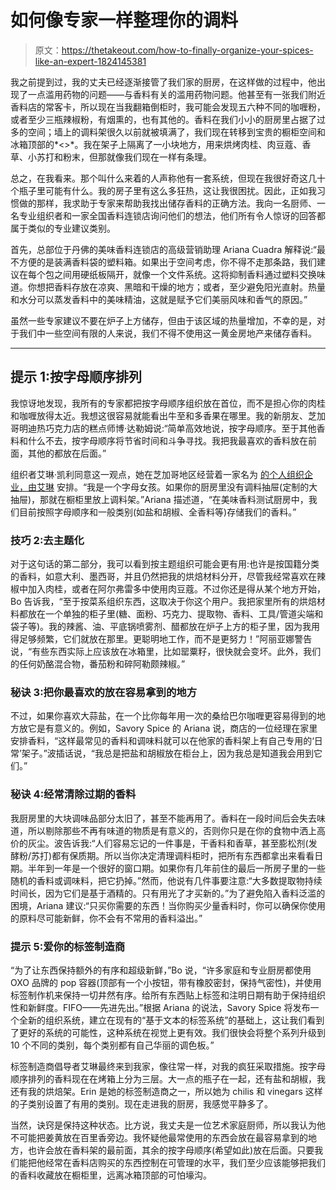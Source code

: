 # 如何像专家一样整理你的调料

> 原文：<https://thetakeout.com/how-to-finally-organize-your-spices-like-an-expert-1824145381>

我之前提到过，我的丈夫已经逐渐接管了我们家的厨房，在这样做的过程中，他出现了一点滥用药物的问题——与香料有关的滥用药物问题。他甚至有一张我们附近香料店的常客卡，所以现在当我翻箱倒柜时，我可能会发现五六种不同的咖喱粉，或者至少三瓶辣椒粉，有烟熏的，也有其他的。香料在我们小小的厨房里占据了过多的空间；墙上的调料架很久以前就被填满了，我们现在转移到宝贵的橱柜空间和冰箱顶部的*<>*。我在架子上隔离了一小块地方，用来烘烤肉桂、肉豆蔻、香草、小苏打和粉末，但那就像我们现在一样有条理。

总之，在我看来。那个叫什么来着的人声称他有一套系统，但现在我很好奇这几十个瓶子里可能有什么。我的房子里有这么多狂热，这让我很困扰。因此，正如我习惯做的那样，我求助于专家来帮助我找出储存香料的正确方法。我向一名厨师、一名专业组织者和一家全国香料连锁店询问他们的想法，他们所有令人惊讶的回答都属于类似的专业建议类别。

首先，总部位于丹佛的美味香料连锁店的高级营销助理 Ariana Cuadra 解释说:“最不方便的是装满香料袋的塑料箱。如果出于空间考虑，你不得不走那条路，我们建议在每个包之间用硬纸板隔开，就像一个文件系统。这将抑制香料通过塑料交换味道。你想把香料存放在凉爽、黑暗和干燥的地方；或者，至少避免阳光直射。热量和水分可以蒸发香料中的美味精油，这就是赋予它们美丽风味和香气的原因。”

虽然一些专家建议不要在炉子上方储存，但由于该区域的热量增加，不幸的是，对于我们中一些空间有限的人来说，我们不得不使用这一黄金房地产来储存香料。

* * *

## 提示 1:按字母顺序排列

我惊讶地发现，我所有的专家都把按字母顺序组织放在首位，而不是担心你的肉桂和咖喱放得太近。我想这很容易就能看出牛至和多香果在哪里。我的新朋友、芝加哥明迪热巧克力店的糕点师博·达勒姆说:“简单高效地说，按字母顺序。至于其他香料和什么不去，按字母顺序将节省时间和斗争寻找。我把我最喜欢的香料放在前面，其他的都放在后面。”

组织者艾琳·凯利同意这一观点，她在芝加哥地区经营着一家名为 [的个人组织企业，由艾琳](https://www.arrangedbyerin.com/) 安排。“我是一个字母女孩。如果你的厨房里没有调料抽屉(定制的大抽屉)，那就在橱柜里放上调料架。”Ariana 描述道，“在美味香料测试厨房中，我们目前按照字母顺序和一般类别(如盐和胡椒、全香料等)存储我们的香料。”

### 技巧 2:去主题化

对于这句话的第二部分，我可以看到按主题组织可能会更有用:也许是按国籍分类的香料，如意大利、墨西哥，并且仍然把我的烘焙材料分开，尽管我经常喜欢在辣椒中加入肉桂，或者在阿尔弗雷多中使用肉豆蔻。不过你还是得从某个地方开始，Bo 告诉我，“至于按菜系组织东西，这取决于你这个用户。我把家里所有的烘焙材料都放在一个单独的柜子里(糖、面粉、巧克力、提取物、香料、工具/管道尖端和袋子等)。我的辣酱、油、平底锅喷雾剂、醋都放在炉子上方的柜子里，因为我用得足够频繁，它们就放在那里。更聪明地工作，而不是更努力！”阿丽亚娜警告说，“有些东西实际上应该放在冰箱里，比如罂粟籽，很快就会变坏。此外，我们的任何奶酪混合物，番茄粉和碎阿勒颇辣椒。”

### 秘诀 3:把你最喜欢的放在容易拿到的地方

不过，如果你喜欢大蒜盐，在一个比你每年用一次的桑给巴尔咖喱更容易得到的地方放它是有意义的。例如，Savory Spice 的 Ariana 说，商店的一位经理在家里安排香料，“这样最常见的香料和调味料就可以在他家的香料架上有自己专用的‘日常’架子。”波插话说，“我总是把盐和胡椒放在柜台上，因为我总是知道我会用到它们。”

### 秘诀 4:经常清除过期的香料

我厨房里的大块调味品部分太旧了，甚至不能再用了。香料在一段时间后会失去味道，所以剔除那些不再有味道的物质是有意义的，否则你只是在你的食物中洒上高价的灰尘。波告诉我:“人们容易忘记的一件事是，干香料和香草，甚至膨松剂(发酵粉/苏打)都有保质期。所以当你决定清理调料柜时，把所有东西都拿出来看看日期。半年到一年是一个很好的窗口期。如果你有几年前住的最后一所房子里的一些随机的香料或调味料，把它扔掉。”然而，他说有几件事要注意:“大多数提取物持续时间长，因为它们是基于酒精的。只有用光了才买新的。”为了避免陷入香料泛滥的困境，Ariana 建议:“只买你需要的东西！当你购买少量香料时，你可以确保你使用的原料尽可能新鲜，你不会有不常用的香料溢出。”

### **提示 5:爱你的**标签制造商

“为了让东西保持额外的有序和超级新鲜，”Bo 说，“许多家庭和专业厨房都使用 OXO 品牌的 pop 容器(顶部有一个小按钮，带有橡胶密封，保持气密性)，并使用标签制作机来保持一切井然有序。给所有东西贴上标签和注明日期有助于保持组织性和新鲜度。FIFO——先进先出。”根据 Ariana 的说法，Savory Spice 将发布一个全新的组织系统，建立在现有的“基于文本的标签系统”的基础上，这让我们看到了更好的系统的可能性，这种系统在视觉上更有效。我们很快会将整个系列升级到 10 个不同的类别，每个类别都有自己华丽的调色板。”

标签制造商倡导者艾琳最终来到我家，像往常一样，对我的疯狂采取措施。按字母顺序排列的香料现在在烤箱上分为三层。大一点的瓶子在一起，还有盐和胡椒，我还有我的烘焙架。Erin 是她的标签制造商之一，所以她为 chilis 和 vinegars 这样的子类别设置了有用的类别。现在走进我的厨房，我感觉平静多了。

当然，诀窍是保持这种状态。比方说，我丈夫是一位艺术家庭厨师，所以我认为他不可能把姜黄放在百里香旁边。我怀疑他最常使用的东西会放在最容易拿到的地方，也许会放在香料架的最前面，其余的按字母顺序(希望如此)放在后面。只要我们能把他经常在香料店购买的东西控制在可管理的水平，我们至少应该能够把我们的香料收藏放在橱柜里，远离冰箱顶部的可怕壕沟。